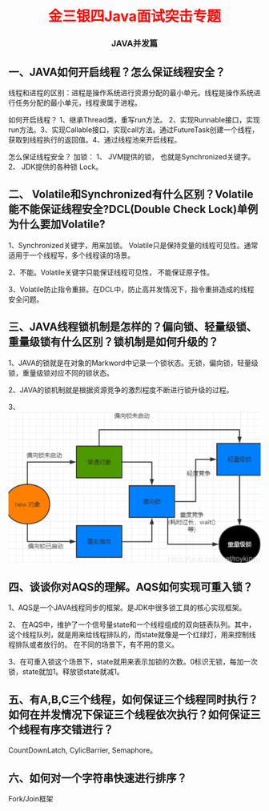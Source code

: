 <center><h1><font color="red">
    金三银四Java面试突击专题
</font></h1>
<h3>
    JAVA并发篇
    </h3>
    
</center>

##  一、JAVA如何开启线程？怎么保证线程安全？

线程和进程的区别：进程是操作系统进行资源分配的最小单元。线程是操作系统进行任务分配的最小单元，线程隶属于进程。

如何开启线程？ 1、继承Thread类，重写run方法。 2、实现Runnable接口，实现run方法。3、实现Callable接口，实现call方法。通过FutureTask创建一个线程，获取到线程执行的返回值。4、通过线程池来开启线程。

怎么保证线程安全？ 加锁：  1、 JVM提供的锁， 也就是Synchronized关键字。 2、 JDK提供的各种锁 Lock。

##  二、 Volatile和Synchronized有什么区别？Volatile能不能保证线程安全?DCL(Double Check Lock)单例为什么要加Volatile?

1、Synchronized关键字，用来加锁。 Volatile只是保持变量的线程可见性。通常适用于一个线程写，多个线程读的场景。

2、不能。Volatile关键字只能保证线程可见性， 不能保证原子性。

3、Volatile防止指令重排。在DCL中，防止高并发情况下，指令重排造成的线程安全问题。

## 三、JAVA线程锁机制是怎样的？偏向锁、轻量级锁、重量级锁有什么区别？锁机制是如何升级的？

1、JAVA的锁就是在对象的Markword中记录一个锁状态。无锁，偏向锁，轻量级锁，重量级锁对应不同的锁状态。

2、JAVA的锁机制就是根据资源竞争的激烈程度不断进行锁升级的过程。

3、![1615192248858](../img/1615192248858.png)



## 四、谈谈你对AQS的理解。AQS如何实现可重入锁？

1、AQS是一个JAVA线程同步的框架。是JDK中很多锁工具的核心实现框架。

2、 在AQS中，维护了一个信号量state和一个线程组成的双向链表队列。其中，这个线程队列，就是用来给线程排队的，而state就像是一个红绿灯，用来控制线程排队或者放行的。 在不同的场景下，有不用的意义。

3、在可重入锁这个场景下，state就用来表示加锁的次数。0标识无锁，每加一次锁，state就加1。释放锁state就减1。



## 五、有A,B,C三个线程，如何保证三个线程同时执行？如何在并发情况下保证三个线程依次执行？如何保证三个线程有序交错进行？

CountDownLatch, CylicBarrier, Semaphore。




## 六、如何对一个字符串快速进行排序？

Fork/Join框架